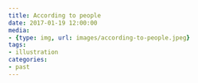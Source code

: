 ```yaml
---
title: According to people
date: 2017-01-19 12:00:00
media:
- {type: img, url: images/according-to-people.jpeg}
tags:
- illustration
categories:
- past
---
```

